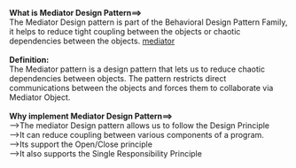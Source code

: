<b>What is Mediator Design Pattern==></b></br>
The Mediator Design pattern is part of the Behavioral Design Pattern Family, it helps to reduce tight coupling between the objects or chaotic dependencies between the objects.
[mediator](https://refactoring.guru/images/patterns/content/mediator/mediator.png)
</br></br>
<b>Definition:</b></br>
The Mediator pattern is a design pattern that lets us to reduce chaotic dependencies between objects.
The pattern restricts direct communications between the objects and forces them to collaborate via Mediator Object.</br></br>
<b> Why implement Mediator Design Pattern==></b></br>
-->The mediator Design pattern allows us to follow the Design Principle</br>
-->It can reduce coupling between various components of a program.</br>
-->Its support the Open/Close principle</br>
-->It also supports the Single Responsibility Principle